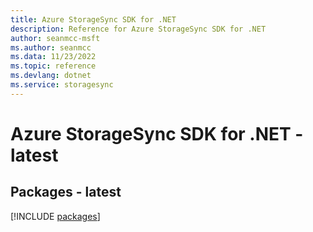 ```yaml
---
title: Azure StorageSync SDK for .NET
description: Reference for Azure StorageSync SDK for .NET
author: seanmcc-msft
ms.author: seanmcc
ms.data: 11/23/2022
ms.topic: reference
ms.devlang: dotnet
ms.service: storagesync
---
```

# Azure StorageSync SDK for .NET - latest
## Packages - latest
[!INCLUDE [packages](storagesync-index.md)]